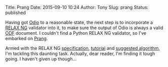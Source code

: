 Title: Prang
Date: 2015-09-10 10:24
Author: Tony
Slug: prang
Status: published

Having got [Odio](http://pythonhosted.org/odio/) to a reasonable state, the next step is to incorporate a [RELAX NG](https://en.wikipedia.org/wiki/RELAX_NG) validator into it, to make sure the output of Odio is always a valid [ODF](https://en.wikipedia.org/wiki/OpenDocument) document. I couldn't find a Python RELAX NG validator, so I've embarked on [Prang](https://github.com/tlocke/prang).  
  
Armed with the RELAX NG [specification](https://www.oasis-open.org/committees/relax-ng/spec-20011203.html), [tutorial](http://relaxng.org/tutorial-20011203.html) and [suggested algorithm](http://www.thaiopensource.com/relaxng/derivative.html), I'm tackling this daunting task. Actually, dear reader, I'm finding it tough going. I haven't given up though...

